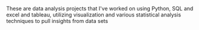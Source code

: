 These are data analysis projects that I've worked on using Python, SQL and excel and tableau, utilizing visualization and various statistical analysis techniques to pull insights from data sets

